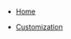 * [Home](/)
<!--  * [Set-up for developers](ect_dev.md) -->
* [Customization](ect_customization.md)
<!-- * [Set-up for non-technical users](ect_nondev.md) --> 
<!-- * [Code Preview](code_preview.md) --> 